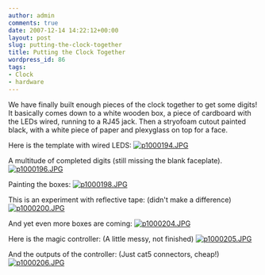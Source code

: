 ```yaml
---
author: admin
comments: true
date: 2007-12-14 14:22:12+00:00
layout: post
slug: putting-the-clock-together
title: Putting the Clock Together
wordpress_id: 86
tags:
- Clock
- hardware
---
```


We have finally built enough pieces of the clock together to get some digits!
It basically comes down to a white wooden box, a piece of cardboard with the LEDs wired, running to a RJ45 jack. Then a stryofoam cutout painted black, with a white piece of paper and plexyglass on top for a face.

Here is the template with wired LEDS:
[![p1000194.JPG](https://xkyle.com/wp-content/uploads/p1000194.thumbnail.JPG)](https://xkyle.com/wp-content/uploads/p1000194.JPG)

A multitude of completed digits (still missing the blank faceplate).
[![p1000196.JPG](https://xkyle.com/wp-content/uploads/p1000196.thumbnail.JPG)](https://xkyle.com/wp-content/uploads/p1000196.JPG)

Painting the boxes:
[![p1000198.JPG](https://xkyle.com/wp-content/uploads/p1000198.thumbnail.JPG)](https://xkyle.com/wp-content/uploads/p1000198.JPG)

This is an experiment with reflective tape: (didn't make a difference)
[![p1000200.JPG](https://xkyle.com/wp-content/uploads/p1000200.thumbnail.JPG)
](https://xkyle.com/wp-content/uploads/p1000200.JPG)

And yet even more boxes are coming:
[![p1000204.JPG](https://xkyle.com/wp-content/uploads/p1000204.thumbnail.JPG)](https://xkyle.com/wp-content/uploads/p1000204.JPG)

Here is the magic controller: (A little messy, not finished)
[![p1000205.JPG](https://xkyle.com/wp-content/uploads/p1000205.thumbnail.JPG)](https://xkyle.com/wp-content/uploads/p1000205.JPG)

And the outputs of the controller: (Just cat5 connectors, cheap!)
[![p1000206.JPG](https://xkyle.com/wp-content/uploads/p1000206.thumbnail.JPG)](https://xkyle.com/wp-content/uploads/p1000206.JPG)
